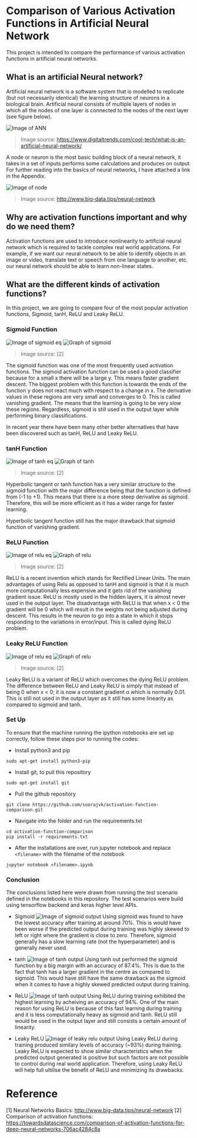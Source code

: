 # Comparison of Various Activation Functions in Artificial Neural Network 
This project is intended to compare the performance of various activation functions in artificial neural networks.

## What is an artificial Neural network?
Artificial neural network is a software system that is modelled to replicate (but not necessarily identical) the learning structure of neurons in a biological brain. Artificial neural consists of multiple layers of nodes in which all the nodes of one layer is connected to the nodes of the next layer (see figure below).

![Image of ANN](https://icdn6.digitaltrends.com/image/artificial_neural_network_1-720x720.jpg)
>Image source: https://www.digitaltrends.com/cool-tech/what-is-an-artificial-neural-network/


A node or neuron is the most basic building block of a neural network, it takes in a set of inputs performs some calculations and produces on output. For further reading into the basics of neural networks, I have attached a link in the Appendix.

![Image of node](http://www.big-data.tips/wp-content/uploads/2016/06/perceptron-model.jpg)
>Image source: http://www.big-data.tips/neural-network

## Why are activation functions important and why do we need them?
Activation functions are used to introduce nonlinearity to artificial neural network which is required to tackle complex real world applications. For example, if we want our neural network to be able to identify objects in an image or video, translate text or speech from one language to another, etc. our
neural network should be able to learn non-linear states. 

## What are the different kinds of activation functions?

In this project, we are going to compare four of the most popular activation functions, Sigmoid, tanH, ReLU and Leaky ReLU. 

### Sigmoid Function
![Image of sigmoid eq](/Images/sigmoid-function.PNG)
![Graph of sigmoid](https://cdn-images-1.medium.com/max/1200/1*Myto4ZQagAOoyom4tqkaRQ.png)
>Image source: [2]




The sigmoid function was one of the most frequently used activation functions. The sigmoid activation function can be used a good classifier because for a small x there will be a large y. This means faster gradient descent. The biggest problem with this function is towards the ends of the function y does not react much with respect to a change in x. The derivative values in these regions are very small and converges to 0. This is called vanishing gradient. The means that the learning is going to be very slow these regions. Regardless, sigmoid is still used in the output layer while performing binary classifications.

In recent year there have been many other better alternatives that have been discovered such as tanH, ReLU and Leaky ReLU. 

### tanH Function
![Image of tanh eq](/Images/tanh.PNG)
![Graph of tanh](https://cdn-images-1.medium.com/max/1200/1*51Q7QouspCkOvENni2RwfQ.png)
>Image source: [2]

Hyperbolic tangent or tanh function has a very similar structure to the sigmoid function with the major difference being that the function is defined from (-1 to +1). This means that there is a more steep derivative as sigmoid. Therefore, this will be more efficient as it has a wider range for faster learning. 

Hyperbolic tangent function still has the major drawback that sigmoid function of vanishing gradient.


### ReLU Function
![Image of relu eq](/Images/relu.PNG)
![Graph of relu](https://cdn-images-1.medium.com/max/1200/1*m_0v2nY5upLmCU-0SuGZXg.png)
>Image source: [2]

ReLU is a recent invention which stands for Rectified Linear Units. The main advantages of using Relu as opposed to tanH and sigmoid is that it is much more computationally less expensive and it gets rid of the vanishing gradient issue. ReLU is mostly used in the hidden layers, it is almost never used in the output layer. The disadvantage with ReLU is that when x < 0 the gradient will be 0 which will result in the weights not being adjusted during descent. This results in the neuron to go into a state in which it stops responding to the variations in error/input. This is called dying ReLU problem.


### Leaky ReLU Function
![Image of relu eq](/Images/leaky-relu.PNG)
![Graph of relu](https://cdn-images-1.medium.com/max/1200/1*gDIUV3yonKbIWh_9Kl4ShQ.png)
>Image source: [2]

Leaky ReLU is a variant of ReLU which overcomes the dying ReLU problem. The difference between ReLU and Leaky ReLU is simply that instead of being 0 when x < 0; it is now a constant gradient α which is normally 0.01. This is still not used in the output layer as it still has some linearity as compared to sigmoid and tanh.



### Set Up
To ensure that the machine running the ipython notebooks are set up correctly, follow these steps pior to running the codes:
* Install python3 and pip

```
sudo apt-get install python3-pip
```
* Install git, to pull this repository

```
sudo apt-get install git
```
* Pull the github repository

```
git clone https://github.com/soorajvk/activation-function-comparison.git
```
* Navigate into the folder and run the requirements.txt
```
cd activation-function-comparison
pip install -r requirements.txt
```
* After the installations are over, run jupyter notebook and replace `<filename>` with the filename of the notebook
```
jupyter notebook <filename>.ipynb
```
### Conclusion
The conclusions listed here were drawn from running the test scenario defined in the notebooks in this repository. The test scenarios were build using tensorflow backend and keras higher level APIs. 

* Sigmoid
![Image of sigmoid output](/Images/sigmoid-output.PNG)
Using sigmoid was found to have the lowest accuracy after training at around 70%. This is would have been worse if the predicted output during training was highly skewed to left or right where the gradient is close to zero. Therefore, sigmoid generally has a slow learning rate (not the hyperparameter) and is generally never used.

* tanh
![Image of tanh output](/Images/tanh-output.PNG)
Using tanh out performed the sigmoid function by a big margin with an accuracy of 87.4%. This is due to the fact that tanh has a larger gradient in the centre as compared to sigmoid. This would have still have the same drawback as the sigmoid when it comes to have a highly skewed predicted output during training.

* ReLU
![Image of tanh output](/Images/ReLU-output.PNG)
Using ReLU during training exhibited the highest learning by acheiving an accuracy of 94%. One of the main reason for using ReLU is because of this fast learning during training and it is less computationally heavy as sigmoid and tanh. ReLU still would be used in the output layer and still consists a certain amount of linearity.


* Leaky ReLU
![Image of leaky relu output](/Images/leakyrelu-output.PNG)
Using Leaky ReLU during training produced similary levels  of accuracy (~93%) during training. Leaky ReLU is expected to show similar characteristics when the predicted output generated is positive but such factors are not possible to control during real world application. Therefore, using Leaky ReLU will help full ultilise the benefit of ReLU and minimizing its drawbacks.





# Reference
[1] Neural Networks Basics: http://www.big-data.tips/neural-network
[2] Comparison of activation functions: https://towardsdatascience.com/comparison-of-activation-functions-for-deep-neural-networks-706ac4284c8a
